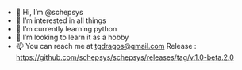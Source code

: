 - 👋 Hi, I’m @schepsys
- 👀 I’m interested in all things
- 🌱 I’m currently learning python
- 💞️ I’m looking to learn it as a hobby
- 📫 You can reach me at tgdragos@gmail.com
Release : https://github.com/schepsys/schepsys/releases/tag/v.1.0-beta.2.0
<!---
schepsys/schepsys is a ✨ special ✨ repository because its `README.md` (this file) appears on your GitHub profile.
You can click the Preview link to take a look at your changes.
--->
